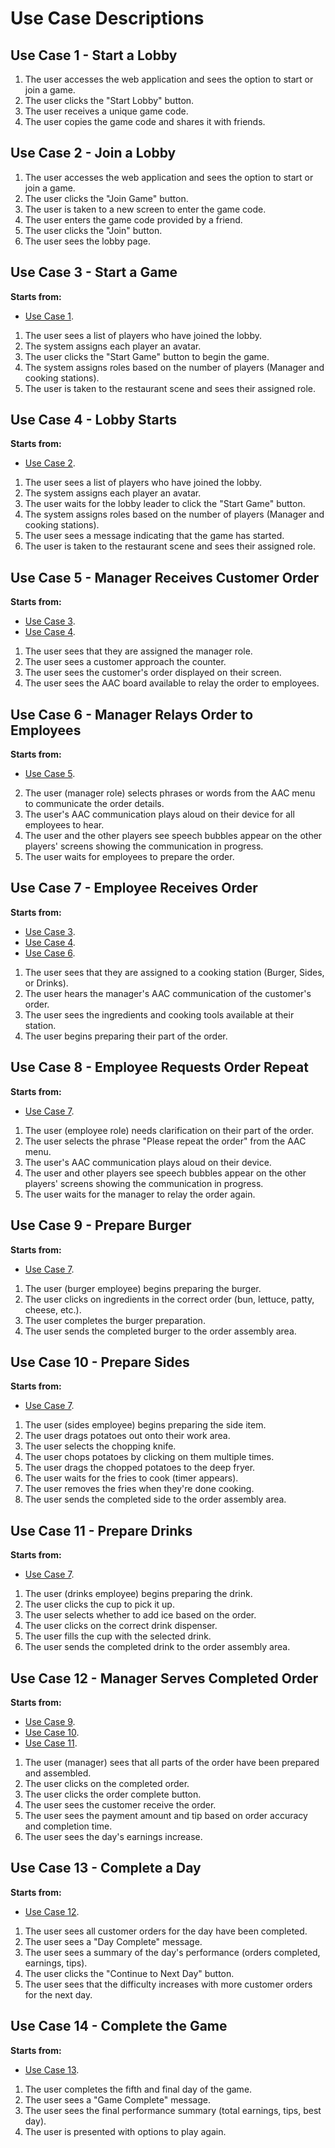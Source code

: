 # Use Case Descriptions

## **Use Case 1 - Start a Lobby**
1. The user accesses the web application and sees the option to start or join a game.
2. The user clicks the "Start Lobby" button.
3. The user receives a unique game code.
4. The user copies the game code and shares it with friends.

## **Use Case 2 - Join a Lobby**
1. The user accesses the web application and sees the option to start or join a game.
2. The user clicks the "Join Game" button.
3. The user is taken to a new screen to enter the game code.
4. The user enters the game code provided by a friend.
5. The user clicks the "Join" button.
6. The user sees the lobby page.

## **Use Case 3 - Start a Game**
**Starts from:**
* [Use Case 1](#use-case-1---start-a-lobby).

1. The user sees a list of players who have joined the lobby.
2. The system assigns each player an avatar.
3. The user clicks the "Start Game" button to begin the game.
4. The system assigns roles based on the number of players (Manager and cooking stations).
5. The user is taken to the restaurant scene and sees their assigned role.

## **Use Case 4 - Lobby Starts**
**Starts from:**
* [Use Case 2](#use-case-2---join-a-lobby).

1. The user sees a list of players who have joined the lobby.
2. The system assigns each player an avatar.
3. The user waits for the lobby leader to click the "Start Game" button.
4. The system assigns roles based on the number of players (Manager and cooking stations).
5. The user sees a message indicating that the game has started.
6. The user is taken to the restaurant scene and sees their assigned role.

## **Use Case 5 - Manager Receives Customer Order**
**Starts from:**
* [Use Case 3](#use-case-3---start-a-game).
* [Use Case 4](#use-case-4---lobby-starts).

1. The user sees that they are assigned the manager role.
2. The user sees a customer approach the counter.
3. The user sees the customer's order displayed on their screen.
4. The user sees the AAC board available to relay the order to employees.

## **Use Case 6 - Manager Relays Order to Employees**
**Starts from:**
* [Use Case 5](#use-case-5---manager-receives-customer-order).

2. The user (manager role) selects phrases or words from the AAC menu to communicate the order details.
3. The user's AAC communication plays aloud on their device for all employees to hear.
4. The user and the other players see speech bubbles appear on the other players' screens showing the communication in progress.
5. The user waits for employees to prepare the order.

## **Use Case 7 - Employee Receives Order**
**Starts from:**
* [Use Case 3](#use-case-3---start-a-game).
* [Use Case 4](#use-case-4---lobby-starts).
* [Use Case 6](#use-case-6---manager-relays-order-to-employees).

1. The user sees that they are assigned to a cooking station (Burger, Sides, or Drinks).
2. The user hears the manager's AAC communication of the customer's order.
3. The user sees the ingredients and cooking tools available at their station.
4. The user begins preparing their part of the order.

## **Use Case 8 - Employee Requests Order Repeat**
**Starts from:**
* [Use Case 7](#use-case-7---employee-receives-order).

1. The user (employee role) needs clarification on their part of the order.
3. The user selects the phrase "Please repeat the order" from the AAC menu.
4. The user's AAC communication plays aloud on their device.
5. The user and other players see speech bubbles appear on the other players' screens showing the communication in progress.
6. The user waits for the manager to relay the order again.

## **Use Case 9 - Prepare Burger**
**Starts from:**
* [Use Case 7](#use-case-7---employee-receives-order).

1. The user (burger employee) begins preparing the burger.
2. The user clicks on ingredients in the correct order (bun, lettuce, patty, cheese, etc.).
5. The user completes the burger preparation.
6. The user sends the completed burger to the order assembly area.

## **Use Case 10 - Prepare Sides**
**Starts from:**
* [Use Case 7](#use-case-7---employee-receives-order).

1. The user (sides employee) begins preparing the side item.
2. The user drags potatoes out onto their work area.
3. The user selects the chopping knife.
2. The user chops potatoes by clicking on them multiple times.
3. The user drags the chopped potatoes to the deep fryer.
4. The user waits for the fries to cook (timer appears).
5. The user removes the fries when they're done cooking.
6. The user sends the completed side to the order assembly area.

## **Use Case 11 - Prepare Drinks**
**Starts from:**
* [Use Case 7](#use-case-7---employee-receives-order).

1. The user (drinks employee) begins preparing the drink.
2. The user clicks the cup to pick it up.
3. The user selects whether to add ice based on the order.
4. The user clicks on the correct drink dispenser.
5. The user fills the cup with the selected drink.
6. The user sends the completed drink to the order assembly area.

## **Use Case 12 - Manager Serves Completed Order**
**Starts from:**
* [Use Case 9](#use-case-9---prepare-burger).
* [Use Case 10](#use-case-10---prepare-sides).
* [Use Case 11](#use-case-11---prepare-drinks).

1. The user (manager) sees that all parts of the order have been prepared and assembled.
2. The user clicks on the completed order.
3. The user clicks the order complete button.
4. The user sees the customer receive the order.
5. The user sees the payment amount and tip based on order accuracy and completion time.
6. The user sees the day's earnings increase.

## **Use Case 13 - Complete a Day**
**Starts from:**
* [Use Case 12](#use-case-12---manager-serves-completed-order).

1. The user sees all customer orders for the day have been completed.
2. The user sees a "Day Complete" message.
3. The user sees a summary of the day's performance (orders completed, earnings, tips).
4. The user clicks the "Continue to Next Day" button.
5. The user sees that the difficulty increases with more customer orders for the next day.

## **Use Case 14 - Complete the Game**
**Starts from:**
* [Use Case 13](#use-case-13---complete-a-day).

1. The user completes the fifth and final day of the game.
2. The user sees a "Game Complete" message.
3. The user sees the final performance summary (total earnings, tips, best day).
5. The user is presented with options to play again.
